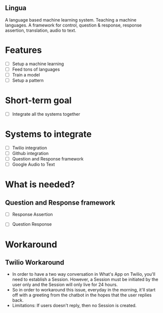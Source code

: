 ## Lingua

A language based machine learning system. Teaching a machine languages. A framework for control, question & response, response assertion, translation, audio to text.

# Features

* [  ] Setup a machine learning
* [  ] Feed tons of languages
* [  ] Train a model
* [  ] Setup a pattern

# Short-term goal

* [  ] Integrate all the systems together

# Systems to integrate

* [  ] Twilio integration
* [  ] Github integration
* [  ] Question and Response framework
* [  ] Google Audio to Text

# What is needed?

## Question and Response framework
* [  ] Response Assertion
* [  ] Question Response


# Workaround

## Twilio Workaround

* In order to have a two way conversation in What's App on Twilio, you'll need to establish a Session. However, a Session must be initiated by the user only and the Session will only live for 24 hours.
* So in order to workaround this issue, everyday in the morning, it'll start off with a greeting from the chatbot in the hopes that the user replies back.
* Limitations: If users doesn't reply, then no Session is created.